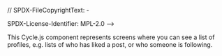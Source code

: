 <!--
SPDX-FileCopyrightText: 2021 The Manyverse Authors

SPDX-License-Identifier: CC-BY-4.0
-->

// SPDX-FileCopyrightText: -

SPDX-License-Identifier: MPL-2.0
-->

This Cycle.js component represents screens where you can see a list of profiles, e.g. lists of who has liked a post, or who someone is following.
